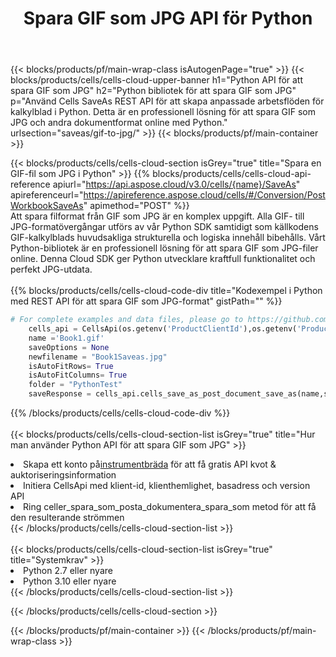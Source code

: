 ﻿---
title:  Spara GIF som JPG API för Python
description: " Cloud API:er och SDK:er för Microsoft Excel & OpenOffice Calc. Konvertera kalkylark till fil i annat format."
url: /sv/python/saveas/gif-to-jpg/
---
{{< blocks/products/pf/main-wrap-class isAutogenPage="true" >}}
{{< blocks/products/cells/cells-cloud-upper-banner h1="Python API för att spara GIF som JPG" h2="Python bibliotek för att spara GIF som JPG" p="Använd Cells SaveAs REST API för att skapa anpassade arbetsflöden för kalkylblad i Python. Detta är en professionell lösning för att spara GIF som JPG och andra dokumentformat online med Python." urlsection="saveas/gif-to-jpg/" >}}
{{< blocks/products/pf/main-container >}}

{{< blocks/products/cells/cells-cloud-section isGrey="true" title="Spara en GIF-fil som JPG i Python" >}}
{{% blocks/products/cells/cells-cloud-api-reference apiurl="https://api.aspose.cloud/v3.0/cells/{name}/SaveAs" apireferenceurl="https://apireference.aspose.cloud/cells/#/Conversion/PostWorkbookSaveAs" apimethod="POST" %}}
<br/>
Att spara filformat från GIF som JPG är en komplex uppgift. Alla GIF- till JPG-formatövergångar utförs av vår Python SDK samtidigt som källkodens GIF-kalkylblads huvudsakliga strukturella och logiska innehåll bibehålls. Vårt Python-bibliotek är en professionell lösning för att spara GIF som JPG-filer online. Denna Cloud SDK ger Python utvecklare kraftfull funktionalitet och perfekt JPG-utdata.
<br/>
<br/>
{{% blocks/products/cells/cells-cloud-code-div title="Kodexempel i Python med REST API för att spara GIF som JPG-format" gistPath="" %}}
  
```python
# For complete examples and data files, please go to https://github.com/aspose-cells-cloud/aspose-cells-cloud-python/
    cells_api = CellsApi(os.getenv('ProductClientId'),os.getenv('ProductClientSecret'))
    name ='Book1.gif'    
    saveOptions = None
    newfilename = "Book1Saveas.jpg"
    isAutoFitRows= True
    isAutoFitColumns= True
    folder = "PythonTest"
    saveResponse = cells_api.cells_save_as_post_document_save_as(name,save_options=saveOptions, newfilename=(folder +'/' + newfilename),folder=folder)
```
  
{{% /blocks/products/cells/cells-cloud-code-div %}}
<br/>
<br/>
{{< blocks/products/cells/cells-cloud-section-list isGrey="true" title="Hur man använder Python API för att spara GIF som JPG" >}}
<li> Skapa ett konto på<a href="https://dashboard.aspose.cloud/">instrumentbräda</a> för att få gratis API kvot & auktoriseringsinformation</li>
<li>Initiera CellsApi med klient-id, klienthemlighet, basadress och version API</li>
<li>Ring celler_spara_som_posta_dokumentera_spara_som metod för att få den resulterande strömmen</li>
{{< /blocks/products/cells/cells-cloud-section-list >}}
<br/>
<br/>
{{< blocks/products/cells/cells-cloud-section-list isGrey="true" title="Systemkrav" >}}
<li>Python 2.7 eller nyare</li>
<li>Python 3.10 eller nyare</li>
{{< /blocks/products/cells/cells-cloud-section-list >}}

{{< /blocks/products/cells/cells-cloud-section >}}

{{< /blocks/products/pf/main-container >}}
{{< /blocks/products/pf/main-wrap-class >}}
